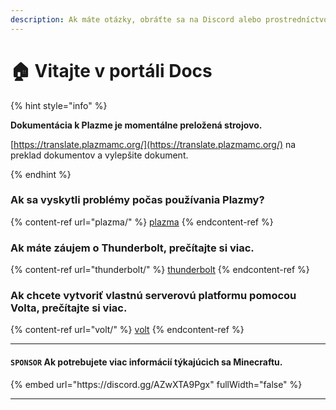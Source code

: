```yaml
---
description: Ak máte otázky, obráťte sa na Discord alebo prostredníctvom GitHub Issues.
---
```


# 🏠 Vitajte v portáli Docs

{% hint style="info" %}

**Dokumentácia k Plazme je momentálne preložená strojovo.**

[https://translate.plazmamc.org/](https://translate.plazmamc.org/) na preklad dokumentov a vylepšite dokument.

{% endhint %}

### Ak sa vyskytli problémy počas používania Plazmy?

{% content-ref url="plazma/" %}
[plazma](plazma/)
{% endcontent-ref %}

### Ak máte záujem o Thunderbolt, prečítajte si viac.

{% content-ref url="thunderbolt/" %}
[thunderbolt](thunderbolt/)
{% endcontent-ref %}

### Ak chcete vytvoriť vlastnú serverovú platformu pomocou Volta, prečítajte si viac.

{% content-ref url="volt/" %}
[volt](volt/)
{% endcontent-ref %}

***

#### `SPONSOR` Ak potrebujete viac informácií týkajúcich sa Minecraftu. <a href="#etc-1" id="etc-1"></a>

{% embed url="https\://discord.gg/AZwXTA9Pgx" fullWidth="false" %}

***
